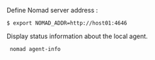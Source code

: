 
Define Nomad server address : 

    $ export NOMAD_ADDR=http://host01:4646

Display status information about the local agent.

     nomad agent-info
     
     

